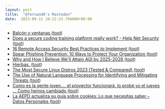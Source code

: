 ```yaml
---
layout: post
title:  "@fernand0's Mastodon"
date:  2023-09-11 10:22:23.794000+00:00
---
```

*  [Balcón y ventanas ](https://www.flickr.com/photos/fernand0/53158543496) ([toot](https://mastodon.social/@fernand0/111046016617276046))
*  [Does a secure coding training platform really work? - Help Net Security ](https://www.helpnetsecurity.com/2023/08/24/secure-coding-developers-training-platforms) ([toot](https://mastodon.social/@fernand0/111045952685010794))
*  [16 Remote Access Security Best Practices to Implement ](https://www.esecurityplanet.com/products/best-practices-for-securing-remote-access) ([toot](https://mastodon.social/@fernand0/111045767817847180))
*  [Spear Phishing Prevention: 10 Ways to Protect Your Organization ](https://www.esecurityplanet.com/networks/how-to-prevent-spear-phishing-attacks) ([toot](https://mastodon.social/@fernand0/111045553387495810))
*  [Why and How I Believe We'll Attain AGI by 2025-2028 ](https://danielmiessler.com/p/believe-well-attain-agi-2025202) ([toot](https://mastodon.social/@fernand0/111045230728985472))
*  [Hierbas. ](https://avecesunafoto.wordpress.com/2023/09/10/hierbas) ([toot](https://mastodon.social/@fernand0/111042035677634245))
*  [The Most Secure Linux Distros 2023 (Tested & Compared) ](http://seguridad-informacion.blogspot.com/2023/08/the-most-secure-linux-distros-2023.htm) ([toot](https://mastodon.social/@fernand0/111042022309104700))
*  [The Use of Natural Language Processing for Identifying and Mitigating Threats ](https://www.tripwire.com/state-of-security/use-natural-language-processing-identifying-and-mitigating-threat) ([toot](https://mastodon.social/@fernand0/111041802476093228))
*  [Como es la gente joven.... el proyector funcionará, lo probé yo el jueves ... Como hemos cambiado ](https://mastodon.social/@fernand0/111041637270249236) ([toot](https://mastodon.social/@fernand0/111041637270249236))
*  [La AEPD actualiza su guía sobre cookies: Lo que necesitas saber – Datos Personales ](https://datos.personales.es/la-aepd-actualiza-su-guia-sobre-cookies-lo-que-necesitas-saber) ([toot](https://mastodon.social/@fernand0/111041623128169074))
